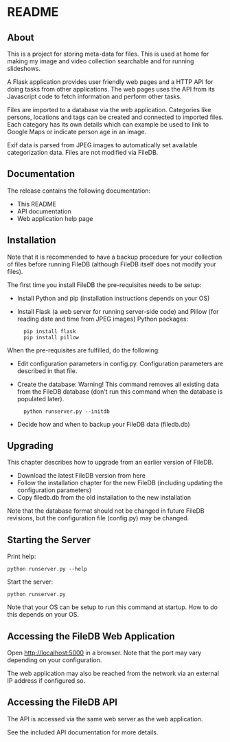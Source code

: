 # README #

## About ##

This is a project for storing meta-data for files. This is used at home for making my image and video collection searchable and for running slideshows.

A Flask application provides user friendly web pages and a HTTP API for doing tasks from other applications. The web pages uses the API from its Javascript code to fetch information and perform other tasks.

Files are imported to a database via the web application. Categories like persons, locations and tags can be created and connected to imported files. Each category has its own details which can example be used to link to Google Maps or indicate person age in an image.

Exif data is parsed from JPEG images to automatically set available categorization data. Files are not modified via FileDB.

## Documentation ##

The release contains the following documentation:

* This README
* API documentation
* Web application help page

## Installation ##

Note that it is recommended to have a backup procedure for your collection of files before running FileDB (although FileDB itself does not modify your files).

The first time you install FileDB the pre-requisites needs to be setup:

- Install Python and pip (installation instructions depends on your OS)
- Install Flask (a web server for running server-side code) and Pillow (for reading date and time from JPEG images) Python packages:

        pip install flask
        pip install pillow

When the pre-requisites are fulfilled, do the following:

- Edit configuration parameters in config.py. Configuration parameters are described in that file.
- Create the database:
  Warning! This command removes all existing data from the FileDB database (don't run this command when the database is populated later).

        python runserver.py --initdb

- Decide how and when to backup your FileDB data (filedb.db)

## Upgrading ##

This chapter describes how to upgrade from an earlier version of FileDB.

- Download the latest FileDB version from here
- Follow the installation chapter for the new FileDB (including updating the configuration parameters)
- Copy filedb.db from the old installation to the new installation

Note that the database format should not be changed in future FileDB revisions, but the configuration file (config.py) may be changed.

## Starting the Server ##

Print help:

    python runserver.py --help

Start the server:

    python runserver.py

Note that your OS can be setup to run this command at startup. How to do this depends on your OS.

## Accessing the FileDB Web Application ##

Open [http://localhost:5000](http://localhost:5000) in a browser. Note that the port may vary depending on your configuration.

The web application may also be reached from the network via an external IP address if configured so.

## Accessing the FileDB API ##

The API is accessed via the same web server as the web application.

See the included API documentation for more details.